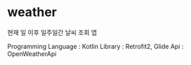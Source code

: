 # weather
현재 일 이후 일주일간 날씨 조회 앱

Programming Language : Kotlin
Library : Retrofit2, Glide
Api : OpenWeatherApi
